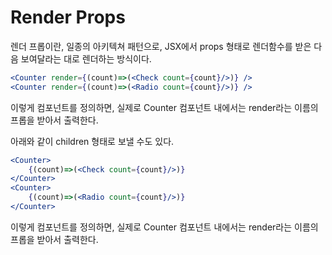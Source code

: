 # Render Props

렌더 프롭이란, 일종의 아키텍쳐 패턴으로, JSX에서 props 형태로 렌더함수를 받은 다음 보여달라는 대로 렌더하는 방식이다. 

```jsx
<Counter render={(count)=>(<Check count={count}/>)} />
<Counter render={(count)=>(<Radio count={count}/>)} />
```

이렇게 컴포넌트를 정의하면, 실제로 Counter 컴포넌트 내에서는 render라는 이름의 프롭을 받아서 출력한다.



아래와 같이 children 형태로 보낼 수도 있다. 

```jsx
<Counter>
    {(count)=>(<Check count={count}/>)}
</Counter>
<Counter>
    {(count)=>(<Radio count={count}/>)}
</Counter>
```

이렇게 컴포넌트를 정의하면, 실제로 Counter 컴포넌트 내에서는 render라는 이름의 프롭을 받아서 출력한다.